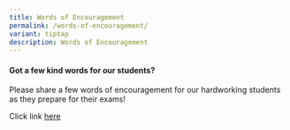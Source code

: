 ```yaml
---
title: Words of Encouragement
permalink: /words-of-encouragement/
variant: tiptap
description: Words of Encouragement
---
```

<h4>Got a few kind words for our students?</h4>
<p>Please share a few words of encouragement for our hardworking students
as they prepare for their exams!</p>
<p>Click link <a href="https://go.gov.sg/espswords" rel="noopener nofollow" target="_blank">here</a>
</p>